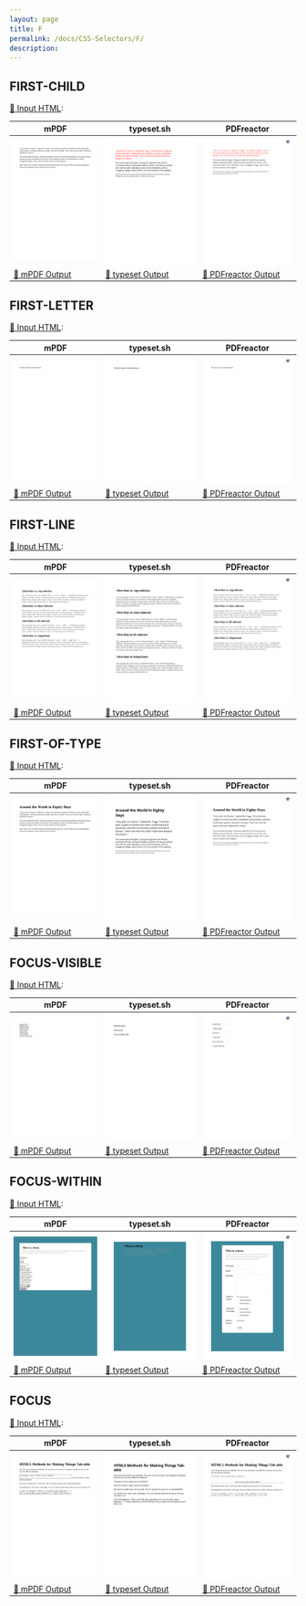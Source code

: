 ```yaml
---
layout: page
title: F
permalink: /docs/CSS-Selectors/F/
description: 
---
```




## FIRST-CHILD

[📄 Input HTML](/html/CSS%20Selectors/F/first-child.html):

| mPDF | typeset.sh | PDFreactor |
|---------|---------|---------|
| ![mPDF Preview](mpdf__html_CSS_Selectors_F_first-child.html.png) | ![typeset Preview](typeset__html_CSS_Selectors_F_first-child.html.png) | ![PDFreactor Preview](pdfreactor__html_CSS_Selectors_F_first-child.html.png) |
| [📕 mPDF Output](mpdf__html_CSS_Selectors_F_first-child.html.pdf) | [📕 typeset Output](typeset__html_CSS_Selectors_F_first-child.html.pdf) | [📕 PDFreactor Output](pdfreactor__html_CSS_Selectors_F_first-child.html.pdf) |
## FIRST-LETTER

[📄 Input HTML](/html/CSS%20Selectors/F/first-letter.html):

| mPDF | typeset.sh | PDFreactor |
|---------|---------|---------|
| ![mPDF Preview](mpdf__html_CSS_Selectors_F_first-letter.html.png) | ![typeset Preview](typeset__html_CSS_Selectors_F_first-letter.html.png) | ![PDFreactor Preview](pdfreactor__html_CSS_Selectors_F_first-letter.html.png) |
| [📕 mPDF Output](mpdf__html_CSS_Selectors_F_first-letter.html.pdf) | [📕 typeset Output](typeset__html_CSS_Selectors_F_first-letter.html.pdf) | [📕 PDFreactor Output](pdfreactor__html_CSS_Selectors_F_first-letter.html.pdf) |
## FIRST-LINE

[📄 Input HTML](/html/CSS%20Selectors/F/first-line.html):

| mPDF | typeset.sh | PDFreactor |
|---------|---------|---------|
| ![mPDF Preview](mpdf__html_CSS_Selectors_F_first-line.html.png) | ![typeset Preview](typeset__html_CSS_Selectors_F_first-line.html.png) | ![PDFreactor Preview](pdfreactor__html_CSS_Selectors_F_first-line.html.png) |
| [📕 mPDF Output](mpdf__html_CSS_Selectors_F_first-line.html.pdf) | [📕 typeset Output](typeset__html_CSS_Selectors_F_first-line.html.pdf) | [📕 PDFreactor Output](pdfreactor__html_CSS_Selectors_F_first-line.html.pdf) |
## FIRST-OF-TYPE

[📄 Input HTML](/html/CSS%20Selectors/F/first-of-type.html):

| mPDF | typeset.sh | PDFreactor |
|---------|---------|---------|
| ![mPDF Preview](mpdf__html_CSS_Selectors_F_first-of-type.html.png) | ![typeset Preview](typeset__html_CSS_Selectors_F_first-of-type.html.png) | ![PDFreactor Preview](pdfreactor__html_CSS_Selectors_F_first-of-type.html.png) |
| [📕 mPDF Output](mpdf__html_CSS_Selectors_F_first-of-type.html.pdf) | [📕 typeset Output](typeset__html_CSS_Selectors_F_first-of-type.html.pdf) | [📕 PDFreactor Output](pdfreactor__html_CSS_Selectors_F_first-of-type.html.pdf) |
## FOCUS-VISIBLE

[📄 Input HTML](/html/CSS%20Selectors/F/focus-visible.html):

| mPDF | typeset.sh | PDFreactor |
|---------|---------|---------|
| ![mPDF Preview](mpdf__html_CSS_Selectors_F_focus-visible.html.png) | ![typeset Preview](typeset__html_CSS_Selectors_F_focus-visible.html.png) | ![PDFreactor Preview](pdfreactor__html_CSS_Selectors_F_focus-visible.html.png) |
| [📕 mPDF Output](mpdf__html_CSS_Selectors_F_focus-visible.html.pdf) | [📕 typeset Output](typeset__html_CSS_Selectors_F_focus-visible.html.pdf) | [📕 PDFreactor Output](pdfreactor__html_CSS_Selectors_F_focus-visible.html.pdf) |
## FOCUS-WITHIN

[📄 Input HTML](/html/CSS%20Selectors/F/focus-within.html):

| mPDF | typeset.sh | PDFreactor |
|---------|---------|---------|
| ![mPDF Preview](mpdf__html_CSS_Selectors_F_focus-within.html.png) | ![typeset Preview](typeset__html_CSS_Selectors_F_focus-within.html.png) | ![PDFreactor Preview](pdfreactor__html_CSS_Selectors_F_focus-within.html.png) |
| [📕 mPDF Output](mpdf__html_CSS_Selectors_F_focus-within.html.pdf) | [📕 typeset Output](typeset__html_CSS_Selectors_F_focus-within.html.pdf) | [📕 PDFreactor Output](pdfreactor__html_CSS_Selectors_F_focus-within.html.pdf) |
## FOCUS

[📄 Input HTML](/html/CSS%20Selectors/F/focus.html):

| mPDF | typeset.sh | PDFreactor |
|---------|---------|---------|
| ![mPDF Preview](mpdf__html_CSS_Selectors_F_focus.html.png) | ![typeset Preview](typeset__html_CSS_Selectors_F_focus.html.png) | ![PDFreactor Preview](pdfreactor__html_CSS_Selectors_F_focus.html.png) |
| [📕 mPDF Output](mpdf__html_CSS_Selectors_F_focus.html.pdf) | [📕 typeset Output](typeset__html_CSS_Selectors_F_focus.html.pdf) | [📕 PDFreactor Output](pdfreactor__html_CSS_Selectors_F_focus.html.pdf) |


